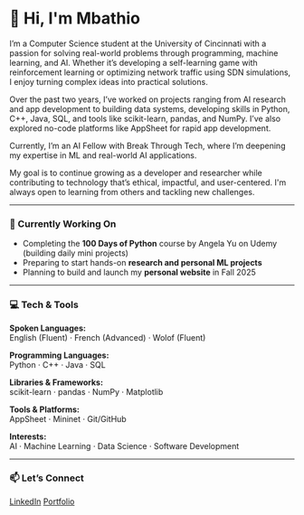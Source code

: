 # 👋 Hi, I'm Mbathio

I’m a Computer Science student at the University of Cincinnati with a passion for solving real-world problems through programming, machine learning, and AI. Whether it’s developing a self-learning game with reinforcement learning or optimizing network traffic using SDN simulations, I enjoy turning complex ideas into practical solutions.

Over the past two years, I’ve worked on projects ranging from AI research and app development to building data systems, developing skills in Python, C++, Java, SQL, and tools like scikit-learn, pandas, and NumPy. I’ve also explored no-code platforms like AppSheet for rapid app development.

Currently, I’m an AI Fellow with Break Through Tech, where I’m deepening my expertise in ML and real-world AI applications.

My goal is to continue growing as a developer and researcher while contributing to technology that’s ethical, impactful, and user-centered. I'm always open to learning from others and tackling new challenges.

---

### 🔭 Currently Working On
- Completing the **100 Days of Python** course by Angela Yu on Udemy (building daily mini projects)  
- Preparing to start hands-on **research and personal ML projects**  
- Planning to build and launch my **personal website** in Fall 2025  

---

### 💻 Tech & Tools

**Spoken Languages:**  
English (Fluent) · French (Advanced) · Wolof (Fluent)

**Programming Languages:**  
Python · C++ · Java · SQL

**Libraries & Frameworks:**  
scikit-learn · pandas · NumPy · Matplotlib

**Tools & Platforms:**  
AppSheet · Mininet · Git/GitHub

**Interests:**  
AI · Machine Learning · Data Science · Software Development

---

### 📫 Let’s Connect  
[LinkedIn](https://www.linkedin.com/in/lo-mbathio/)
[Portfolio](https://lombathio59.wixsite.com/my-site-6)
